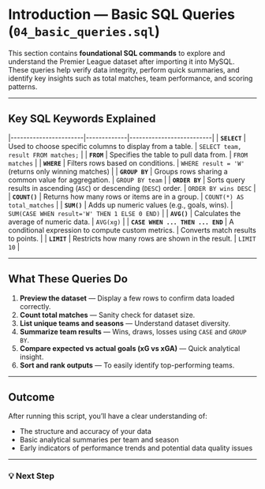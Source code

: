 # Introduction — Basic SQL Queries (`04_basic_queries.sql`)

This section contains **foundational SQL commands** to explore and understand the Premier League dataset after importing it into MySQL.  
These queries help verify data integrity, perform quick summaries, and identify key insights such as total matches, team performance, and scoring patterns.

---

## Key SQL Keywords Explained

|-----------------------|-------------|--------------------------|
| **`SELECT`** | Used to choose specific columns to display from a table. | `SELECT team, result FROM matches;` |
| **`FROM`** | Specifies the table to pull data from. | `FROM matches` |
| **`WHERE`** | Filters rows based on conditions. | `WHERE result = 'W'` (returns only winning matches) |
| **`GROUP BY`** | Groups rows sharing a common value for aggregation. | `GROUP BY team` |
| **`ORDER BY`** | Sorts query results in ascending (`ASC`) or descending (`DESC`) order. | `ORDER BY wins DESC` |
| **`COUNT()`** | Returns how many rows or items are in a group. | `COUNT(*) AS total_matches` |
| **`SUM()`** | Adds up numeric values (e.g., goals, wins). | `SUM(CASE WHEN result='W' THEN 1 ELSE 0 END)` |
| **`AVG()`** | Calculates the average of numeric data. | `AVG(xg)` |
| **`CASE WHEN ... THEN ... END`** | A conditional expression to compute custom metrics. | Converts match results to points. |
| **`LIMIT`** | Restricts how many rows are shown in the result. | `LIMIT 10` |

---

## What These Queries Do

1. **Preview the dataset** — Display a few rows to confirm data loaded correctly.  
2. **Count total matches** — Sanity check for dataset size.  
3. **List unique teams and seasons** — Understand dataset diversity.  
4. **Summarize team results** — Wins, draws, losses using `CASE` and `GROUP BY`.  
5. **Compare expected vs actual goals (xG vs xGA)** — Quick analytical insight.  
6. **Sort and rank outputs** — To easily identify top-performing teams.

---

## Outcome

After running this script, you’ll have a clear understanding of:
- The structure and accuracy of your data  
- Basic analytical summaries per team and season  
- Early indicators of performance trends and potential data quality issues  

---

### 💡 Next Step

